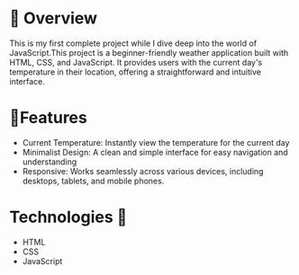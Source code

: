 <h1>📖 Overview</h1>

<p>This is my first complete project while I dive deep into the world of JavaScript.This project is a beginner-friendly weather application built with HTML, CSS, and JavaScript. It provides users with the current day's temperature in their location, offering a straightforward and intuitive interface.</p>

<h1>🚩Features</h1>
<ul>
  <li>Current Temperature: Instantly view the temperature for the current day</li>
  <li>Minimalist Design: A clean and simple interface for easy navigation and understanding</li>
  <li>Responsive: Works seamlessly across various devices, including desktops, tablets, and mobile phones.</li>
</ul>

<h1>Technologies 🔦</h1>
<ul>
  <li>HTML</li>
  <li>CSS</li>
  <li>JavaScript</li>
</ul>
